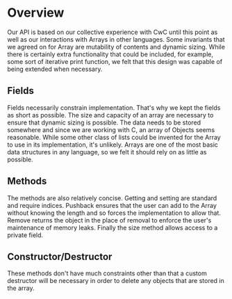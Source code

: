 # Overview

Our API is based on our collective experience with CwC until this point
as well as our interactions with Arrays in other languages.  Some invariants
that we agreed on for Array are mutability of contents and dynamic sizing.
While there is certainly extra functionality that could be included, for
example, some sort of iterative print function, we felt that this design
was capable of being extended when necessary.

## Fields

Fields necessarily constrain implementation.  That's why we kept the fields
as short as possible.  The size and capacity of an array are necessary to
ensure that dynamic sizing is possible.  The data needs to be stored
somewhere and since we are working with C, an array of Objects seems
reasonable.  While some other class of lists could be invented for the
Array to use in its implementation, it's unlikely.  Arrays are one of the
most basic data structures in any language, so we felt it should rely on
as little as possible.

## Methods

The methods are also relatively concise. Getting and setting are standard
and require indices.  Pushback ensures that the user can add to the Array
without knowing the length and so forces the implementation to allow that.
Remove returns the object in the place of removal to enforce the user's
maintenance of memory leaks.  Finally the size method allows access to
a private field.

## Constructor/Destructor

These methods don't have much constraints other than that a custom
destructor will be necessary in order to delete any objects that are
stored in the array.
